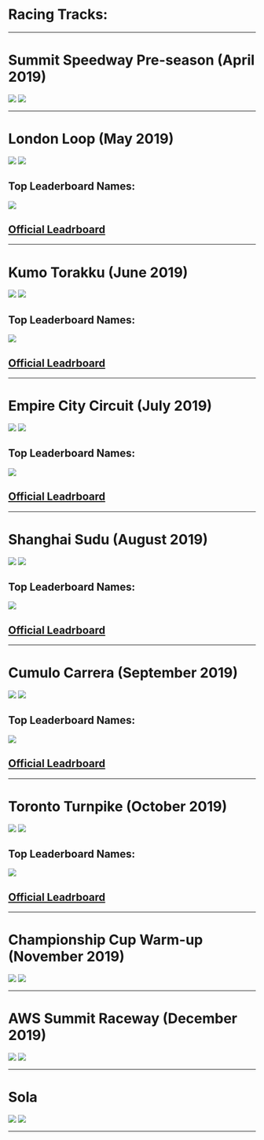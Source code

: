 # Racing Tracks:  
   
---

# Summit Speedway Pre-season (April 2019)

![](imgs/logo-01.PNG)
![](imgs/race-01.svg)

---

# London Loop (May 2019)

![](imgs/logo-02.PNG)
![](imgs/race-02.svg)
## Top Leaderboard Names:
![](imgs/names-02.PNG)  
## [Official Leadrboard]()
   
---

# Kumo Torakku (June 2019)

![](imgs/logo-03.PNG)
![](imgs/race-03.svg)
## Top Leaderboard Names:
![](imgs/names-03.PNG)  
## [Official Leadrboard]()
   
---

# Empire City Circuit (July 2019)

![](imgs/logo-04.PNG)
![](imgs/race-04.svg)
## Top Leaderboard Names:
![](imgs/names-04.PNG)  
## [Official Leadrboard]()
   
---

# Shanghai Sudu (August 2019)

![](imgs/logo-05.PNG)
![](imgs/race-05.svg)
## Top Leaderboard Names:
![](imgs/names-05.PNG)  
## [Official Leadrboard]()
   
---

# Cumulo Carrera (September 2019)

![](imgs/logo-06.PNG)
![](imgs/race-06.svg)
## Top Leaderboard Names:
![](imgs/names-06.PNG)  
## [Official Leadrboard]()
   
---

# Toronto Turnpike (October 2019)

![](imgs/logo-07.PNG)
![](imgs/race-07.svg)
## Top Leaderboard Names:
![](imgs/names-07.PNG)  
## [Official Leadrboard]()
   
---

# Championship Cup Warm-up (November 2019)

![](imgs/logo-08.PNG)
![](imgs/race-08.svg)
   
---

# AWS Summit Raceway (December 2019)

![](imgs/logo-09.PNG)
![](imgs/race-09.svg)

---

# Sola

![](imgs/logo-10.PNG)
![](imgs/race-10.svg)

---
